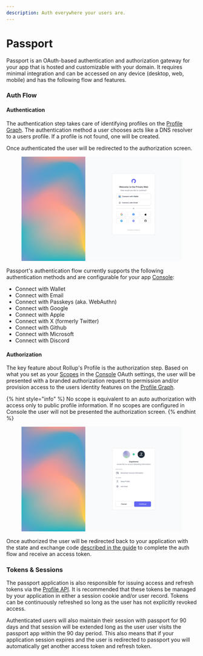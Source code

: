 ```yaml
---
description: Auth everywhere your users are.
---
```


# Passport

Passport is an OAuth-based authentication and authorization gateway for your app that is hosted and customizable with your domain. It requires minimal integration and can be accessed on any device (desktop, web, mobile) and has the following flow and features.

### Auth Flow

#### Authentication

The authentication step takes care of identifying profiles on the [Profile Graph](profile-graph.md). The authentication method a user chooses acts like a DNS resolver to a users profile. If a profile is not found, one will be created.

Once authenticated the user will be redirected to the authorization screen.

<figure><img src="../.gitbook/assets/MacBook Pro 14_ - 1 (1).png" alt=""><figcaption></figcaption></figure>

Passport's authentication flow currently supports the following authentication methods and are configurable for your app [Console](console/):

- Connect with Wallet
- Connect with Email
- Connect with Passkeys (aka. WebAuthn)
- Connect with Google
- Connect with Apple
- Connect with X (formerly Twitter)
- Connect with Github
- Connect with Microsoft
- Connect with Discord

#### Authorization

The key feature about Rollup's Profile is the authorization step. Based on what you set as your [Scopes](../reference/scopes.md) in the [Console](console/) OAuth settings, the user will be presented with a branded authorization request to permission and/or provision access to the users identity features on the [Profile Graph](profile-graph.md).

{% hint style="info" %}
No scope is equivalent to an auto authorization with access only to public profile information. If no scopes are configured in Console the user will not be presented the authorization screen.
{% endhint %}

<figure><img src="../.gitbook/assets/MacBook Pro 14_ - 4.png" alt=""><figcaption></figcaption></figure>

Once authorized the user will be redirected back to your application with the state and exchange code [described in the guide](../getting-started/auth-flow.md) to complete the auth flow and receive an access token.

### Tokens & Sessions

The passport application is also responsible for issuing access and refresh tokens via the [Profile API](broken-reference/). It is recommended that these tokens be managed by your application in either a session cookie and/or user record. Tokens can be continuously refreshed so long as the user has not explicitly revoked access.

Authenticated users will also maintain their session with passport for 90 days and that session will be extended long as the user user visits the passport app within the 90 day period. This also means that if your application session expires and the user is redirected to passport you will automatically get another access token and refresh token.
